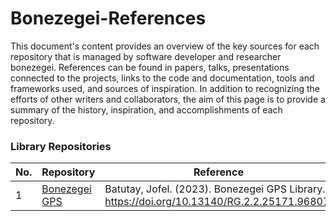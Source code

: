 # Bonezegei-References
This document's content provides an overview of the key sources for each repository that is managed by software developer and researcher bonezegei. References can be found in papers, talks, presentations connected to the projects, links to the code and documentation, tools and frameworks used, and sources of inspiration. In addition to recognizing the efforts of other writers and collaborators, the aim of this page is to provide a summary of the history, inspiration, and accomplishments of each repository.

### Library Repositories

| No. | Repository | Reference |
|-----| -----------| ----------|
| 1   | [Bonezegei GPS](https://github.com/bonezegei/Bonezegei_GPS)| Batutay, Jofel. (2023). Bonezegei GPS Library. https://doi.org/10.13140/RG.2.2.25171.96807. |
